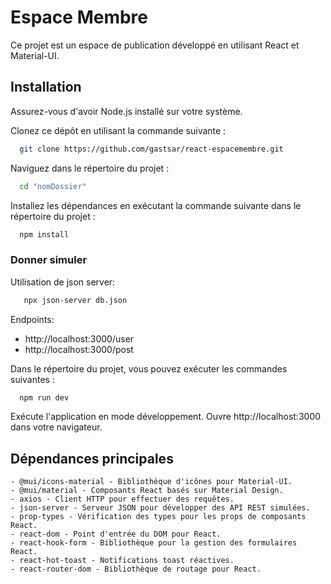 
# Espace Membre

Ce projet est un espace de publication  développé en utilisant React et Material-UI.


## Installation

Assurez-vous d'avoir Node.js installé sur votre système.

Clonez ce dépôt en utilisant la commande suivante :
```bash
  git clone https://github.com/gastsar/react-espacemembre.git
```
Naviguez dans le répertoire du projet :
```bash
  cd "nomDossier"  
```

Installez les dépendances en exécutant la commande suivante dans le répertoire du projet :
```bash
  npm install
```
### Donner simuler
Utilisation de json server:

```bash
   npx json-server db.json
```
Endpoints:
- http://localhost:3000/user
- http://localhost:3000/post

Dans le répertoire du projet, vous pouvez exécuter les commandes suivantes :

```bash
  npm run dev
```
Exécute l'application en mode développement. Ouvre http://localhost:3000 dans votre navigateur.

## Dépendances principales
    - @mui/icons-material - Bibliothèque d'icônes pour Material-UI.
    - @mui/material - Composants React basés sur Material Design.
    - axios - Client HTTP pour effectuer des requêtes.
    - json-server - Serveur JSON pour développer des API REST simulées.
    - prop-types - Vérification des types pour les props de composants React.
    - react-dom - Point d'entrée du DOM pour React.
    - react-hook-form - Bibliothèque pour la gestion des formulaires React.
    - react-hot-toast - Notifications toast réactives.
    - react-router-dom - Bibliothèque de routage pour React.
   